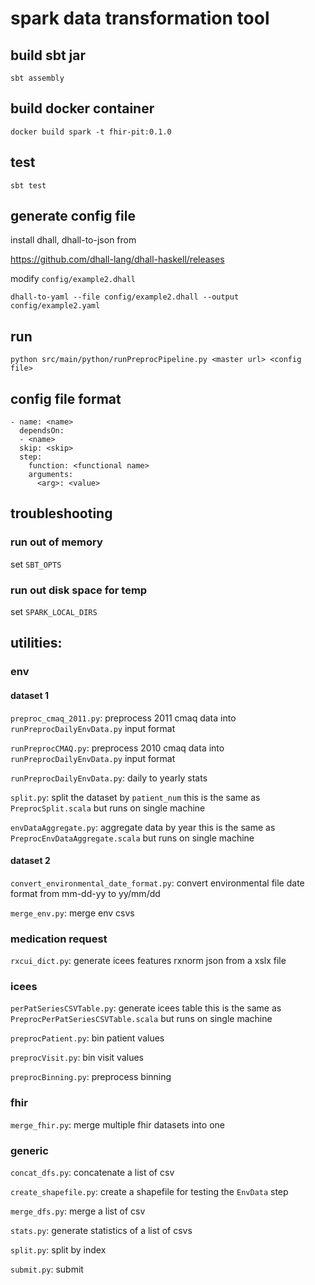 # spark data transformation tool #

## build sbt jar

```
sbt assembly
```

## build docker container

```
docker build spark -t fhir-pit:0.1.0
```

## test

```
sbt test
```


## generate config file

install dhall, dhall-to-json from

https://github.com/dhall-lang/dhall-haskell/releases

modify `config/example2.dhall`

```
dhall-to-yaml --file config/example2.dhall --output config/example2.yaml
```

## run
```
python src/main/python/runPreprocPipeline.py <master url> <config file>
```

## config file format
```
- name: <name>
  dependsOn: 
  - <name>
  skip: <skip>
  step:
    function: <functional name>
    arguments:
      <arg>: <value>
```

## troubleshooting

### run out of memory

set `SBT_OPTS`

### run out disk space for temp

set `SPARK_LOCAL_DIRS`

## utilities:

### env

#### dataset 1

`preproc_cmaq_2011.py`: preprocess 2011 cmaq data into `runPreprocDailyEnvData.py` input format

`runPreprocCMAQ.py`: preprocess 2010 cmaq data into `runPreprocDailyEnvData.py` input format

`runPreprocDailyEnvData.py`: daily to yearly stats

`split.py`: split the dataset by `patient_num` this is the same as `PreprocSplit.scala` but runs on single machine

`envDataAggregate.py`: aggregate data by year this is the same as `PreprocEnvDataAggregate.scala` but runs on single machine

#### dataset 2

`convert_environmental_date_format.py`: convert environmental file date format from mm-dd-yy to yy/mm/dd

`merge_env.py`: merge env csvs

### medication request

`rxcui_dict.py`: generate icees features rxnorm json from a xslx file

### icees
`perPatSeriesCSVTable.py`: generate icees table this is the same as `PreprocPerPatSeriesCSVTable.scala` but runs on single machine

`preprocPatient.py`: bin patient values

`preprocVisit.py`: bin visit values

`preprocBinning.py`: preprocess binning

### fhir

`merge_fhir.py`: merge multiple fhir datasets into one

### generic

`concat_dfs.py`: concatenate a list of csv

`create_shapefile.py`: create a shapefile for testing the `EnvData` step

`merge_dfs.py`: merge a list of csv

`stats.py`: generate statistics of a list of csvs

`split.py`: split by index

`submit.py`: submit


